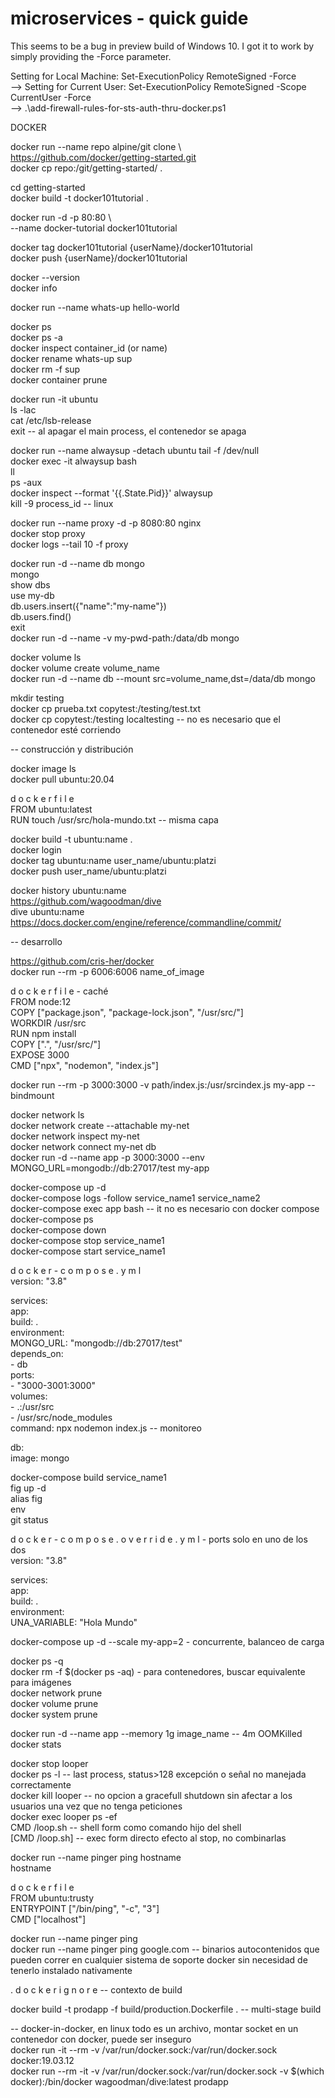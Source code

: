 # microservices - quick guide  

This seems to be a bug in preview build of Windows 10. I got it to work by simply providing the -Force parameter.  

Setting for Local Machine: Set-ExecutionPolicy RemoteSigned -Force  
--> Setting for Current User: Set-ExecutionPolicy RemoteSigned -Scope CurrentUser -Force  
--> .\add-firewall-rules-for-sts-auth-thru-docker.ps1  

DOCKER  

docker run --name repo alpine/git clone \  
  https://github.com/docker/getting-started.git  
docker cp repo:/git/getting-started/ .  

cd getting-started  
docker build -t docker101tutorial .  

docker run -d -p 80:80 \  
  --name docker-tutorial docker101tutorial  

docker tag docker101tutorial {userName}/docker101tutorial  
docker push {userName}/docker101tutorial  

docker --version  
docker info  

docker run --name whats-up hello-world  

docker ps  
docker ps -a  
docker inspect container_id (or name)  
docker rename whats-up sup  
docker rm -f sup  
docker container prune  

docker run -it ubuntu  
ls -lac  
cat /etc/lsb-release  
exit  -- al apagar el main process, el contenedor se apaga  

docker run --name alwaysup -detach ubuntu tail -f /dev/null  
docker exec -it alwaysup bash  
ll  
ps -aux  
docker inspect --format '{{.State.Pid}}' alwaysup  
kill -9 process_id  -- linux  

docker run --name proxy -d -p 8080:80 nginx  
docker stop proxy  
docker logs --tail 10 -f proxy  

docker run -d --name db mongo  
mongo  
show dbs  
use my-db  
db.users.insert({"name":"my-name"})  
db.users.find()  
exit  
docker run -d --name -v my-pwd-path:/data/db mongo  

docker volume ls  
docker volume create volume_name  
docker run -d --name db --mount src=volume_name,dst=/data/db mongo  

mkdir testing  
docker cp prueba.txt copytest:/testing/test.txt  
docker cp copytest:/testing localtesting  -- no es necesario que el contenedor esté corriendo  

-- construcción y distribución  

docker image ls  
docker pull ubuntu:20.04

d o c k e r f i l e  
FROM ubuntu:latest  
RUN touch /usr/src/hola-mundo.txt  -- misma capa

docker build -t ubuntu:name .   
docker login  
docker tag ubuntu:name user_name/ubuntu:platzi  
docker push user_name/ubuntu:platzi  

docker history ubuntu:name  
https://github.com/wagoodman/dive  
dive ubuntu:name  
https://docs.docker.com/engine/reference/commandline/commit/  

-- desarrollo  

https://github.com/cris-her/docker  
docker run --rm -p 6006:6006 name_of_image  

d o c k e r f i l e - caché  
FROM node:12  
COPY ["package.json", "package-lock.json", "/usr/src/"]  
WORKDIR /usr/src  
RUN npm install  
COPY [".", "/usr/src/"]  
EXPOSE 3000  
CMD ["npx", "nodemon", "index.js"]  

docker run --rm -p 3000:3000 -v path/index.js:/usr/srcindex.js my-app  -- bindmount  

docker network ls  
docker network create --attachable my-net  
docker network inspect my-net  
docker network connect my-net db  
docker run -d --name app -p 3000:3000 --env MONGO_URL=mongodb://db:27017/test my-app  
 
docker-compose up -d  
docker-compose logs -follow service_name1 service_name2  
docker-compose exec app bash -- it no es necesario con docker compose  
docker-compose ps  
docker-compose down  
docker-compose stop service_name1  
docker-compose start service_name1  

d o c k e r - c o m p o s e . y m l  
version: "3.8"  

services:  
  app:  
    build: .  
    environment:  
      MONGO_URL: "mongodb://db:27017/test"  
    depends_on:  
      - db  
    ports:  
      - "3000-3001:3000"  
    volumes:  
      - .:/usr/src  
      - /usr/src/node_modules  
    command: npx nodemon index.js  -- monitoreo  
    

  db:  
    image: mongo  

docker-compose build service_name1  
fig up -d  
alias fig  
env  
git status  

d o c k e r - c o m p o s e . o v e r r i d e . y m l - ports solo en uno de los dos  
version: "3.8"  

services:  
  app:  
    build: .  
  environment:  
    UNA_VARIABLE: "Hola Mundo"  

docker-compose up -d --scale my-app=2 - concurrente, balanceo de carga  

docker ps -q  
docker rm -f $(docker ps -aq) - para contenedores, buscar equivalente para imágenes  
docker network prune  
docker volume prune  
docker system prune  

docker run -d --name app --memory 1g image_name -- 4m OOMKilled  
docker stats  

docker stop looper  
docker ps -l  -- last process, status>128 excepción o señal no manejada correctamente  
docker kill looper  -- no opcion a gracefull shutdown sin afectar a los usuarios una vez que no tenga peticiones  
docker exec looper ps -ef  
CMD /loop.sh -- shell form como comando hijo del shell  
[CMD /loop.sh] -- exec form directo efecto al stop, no combinarlas  

docker run --name pinger ping hostname  
hostname  

d o c k e r f i l e  
FROM ubuntu:trusty  
ENTRYPOINT ["/bin/ping", "-c", "3"]  
CMD ["localhost"]  

docker run --name pinger ping  
docker run --name pinger ping google.com -- binarios autocontenidos que pueden correr en cualquier sistema de soporte docker sin necesidad de tenerlo instalado nativamente  

. d o c k e r i g n o r e -- contexto de build  

docker build -t prodapp -f build/production.Dockerfile . -- multi-stage build  

-- docker-in-docker, en linux todo es un archivo, montar socket en un contenedor con docker, puede ser inseguro  
docker run -it --rm -v /var/run/docker.sock:/var/run/docker.sock docker:19.03.12  
docker run --rm -it -v /var/run/docker.sock:/var/run/docker.sock -v $(which docker):/bin/docker wagoodman/dive:latest prodapp    
